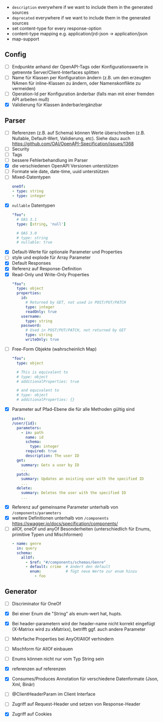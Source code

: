 - `description` everywhere if we want to include them in the generated sources
- `deprecated` everywhere if we want to include them in the generated sources
- set content-type for every response-option
- content-type mapping e.g. application/jrd-json -> application/json
- map-support

## Config

- [ ] Endpunkte anhand der OpenAPI-Tags oder Konfigurationswerte in getrennte Server/Client-Interfaces splitten
- [ ] Name für Klassen per Konfiguration ändern (z.B. um den erzeugten NAmen für inline-Klassen zu ändern, oder Namenskonflikte zu vermeiden) 
- [ ] Operation-Id per Konfiguration änderbar (falls man mit einer fremden API arbeiten muß)
- [x] Validierung für Klassen änderbar/ergänzbar

## Parser
               
- [ ] Referenzen (z.B. auf Schema) können Werte überschreiben (z.B. Nullable, Default-Wert, Validierung, etc). Siehe dazu auch https://github.com/OAI/OpenAPI-Specification/issues/1368
- [ ] Security
- [ ] Tags
- [ ] bessere Fehlerbehandlung im Parser
- [x] die verschiedenen OpenAPI Versionen unterstützen
- [ ] Formate wie date, date-time, uuid unterstützen
- [ ] Mixed-Datentypen
  ```yaml
  oneOf:
  - type: string
  - type: integer
  ```
- [x] `nullable` Datentypen
  ```yaml  
  "foo":
    # OAS 3.1
    type: [string, 'null']

    # OAS 3.0
    # type: string
    # nullable: true
  ```
- [x] Default-Werte für optionale Parameter und Properties
- [ ] style und explode für Array Parameter
- [x] Default Responses
- [x] Referenz auf Response-Definition
- [x] Read-Only und Write-Only Properties
  ```yaml  
  "foo":
    type: object
    properties:
      id:
        # Returned by GET, not used in POST/PUT/PATCH
        type: integer
        readOnly: true
      username:
        type: string
      password:
        # Used in POST/PUT/PATCH, not returned by GET
        type: string
        writeOnly: true
  ```
- [ ] Free-Form Objekte (wahrscheinlich Map)
  ```yaml
  "foo":
    type: object
  
    # This is equivalent to
    # type: object
    # additionalProperties: true
  
    # and equivalent to
    # type: object
    # additionalProperties: {}
  ```
- [x] Parameter auf Pfad-Ebene die für alle Methoden gültig sind
  ```yaml
  paths:
  /user/{id}:
    parameters:
      - in: path
        name: id
        schema:
          type: integer
        required: true
        description: The user ID
    get:
      summary: Gets a user by ID
      ...
    patch:
      summary: Updates an existing user with the specified ID
      ...
    delete:
      summary: Deletes the user with the specified ID
      ...
  ```
- [x] Referenz auf gemeinsame Parameter unterhalb von `/components/parameters`
- [x] weitere Definitionen unterhalb von `/components` https://swagger.io/docs/specification/components/
- [ ] allOf, oneOf und anyOf Besonderheiten (unterschiedlich für Enums, primitive Typen und Mischformen)
  ```yaml
  - name: genre
    in: query
    schema:
      allOf:
        - $ref: "#/components/schemas/Genre"
        - default: crime  # ändert den default
          enum:           # fügt neue Werte zur enum hinzu 
            - foo
  ```
 
## Generator

- [ ] Discriminator für OneOf
- [x] Bei einer Enum die "String" als enum-wert hat, hupts.
- [x] Bei header-parametern wird der header-name nicht korrekt eingefügt (X-Matrixx wird zu xMatrixx), betrifft ggf. auch andere Parameter
- [ ] Mehrfache Properties bei AnyOf/AllOf verhindern
- [ ] Mischform für AllOf einbauen 
- [ ] Enums können nicht nur vom Typ String sein
- [x] referenzen auf referenzen
- [x] Consumes/Produces Annotation für verschiedene Datenformate (Json, Xml, Binär)
- [ ] @ClientHeaderParam im Client Interface
- [ ] Zugriff auf Request-Header und setzen von Response-Header
- [x] Zugriff auf Cookies




